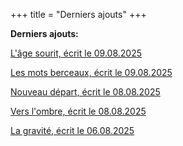 +++
title = "Derniers ajouts"
+++

**Derniers ajouts:**

[L'âge sourit, écrit le 09.08.2025](./seasons/28_vingt_huitieme_saison/l_age_sourit)

[Les mots berceaux, écrit le 09.08.2025](./seasons/28_vingt_huitieme_saison/les_mots_berceaux)

[Nouveau départ, écrit le 08.08.2025](./seasons/28_vingt_huitieme_saison/nouveau_depart)

[Vers l'ombre, écrit le 08.08.2025](./seasons/28_vingt_huitieme_saison/vers_l_ombre)

[La gravité, écrit le 06.08.2025](./seasons/28_vingt_huitieme_saison/la_gravite)
